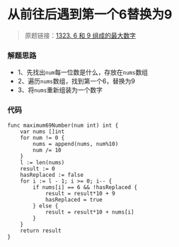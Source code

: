 # 从前往后遇到第一个6替换为9
> 原题链接：[1323. 6 和 9 组成的最大数字](https://leetcode-cn.com/problems/maximum-69-number/)

### 解题思路
* 1、先找出``num``每一位数是什么，存放在``nums``数组
* 2、遍历``nums``数组，找到第一个6，替换为9
* 3、将``nums``重新组装为一个数字
### 代码

```golang
func maximum69Number(num int) int {
	var nums []int
	for num != 0 {
		nums = append(nums, num%10)
		num /= 10
	}
	l := len(nums)
	result := 0
	hasReplaced := false
	for i := l - 1; i >= 0; i-- {
		if nums[i] == 6 && !hasReplaced {
			result = result*10 + 9
			hasReplaced = true
		} else {
			result = result*10 + nums[i]
		}
	}
	return result
}
```